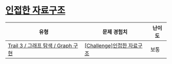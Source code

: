 # [인접한 자료구조](https://https://en.codetree.ai/trails/complete/curated-cards/challenge-adjust-ds)

|유형|문제 경험치|난이도|
|---|---|---|
|[Trail 3 / 그래프 탐색 / Graph 구현](https://https://en.codetree.ai/trail-info/novice-high/)|[[Challenge]인접한 자료구조](https://https://en.codetree.ai/trails/complete/curated-cards/challenge-adjust-ds/)|보통|


